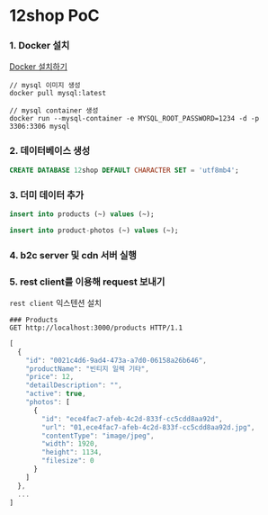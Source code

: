 # 12shop PoC

### 1. Docker 설치

[Docker 설치하기](https://www.docker.com/)

```
// mysql 이미지 생성
docker pull mysql:latest

// mysql container 생성
docker run --mysql-container -e MYSQL_ROOT_PASSWORD=1234 -d -p 3306:3306 mysql
```

### 2. 데이터베이스 생성

```sql
CREATE DATABASE 12shop DEFAULT CHARACTER SET = 'utf8mb4';
```

### 3. 더미 데이터 추가

```sql
insert into products (~) values (~);

insert into product-photos (~) values (~);
```

### 4. b2c server 및 cdn 서버 실행

### 5. rest client를 이용해 request 보내기

`rest client` 익스텐션 설치

```http
### Products
GET http://localhost:3000/products HTTP/1.1
```

```js
[
  {
    "id": "0021c4d6-9ad4-473a-a7d0-06158a26b646",
    "productName": "빈티지 일렉 기타",
    "price": 12,
    "detailDescription": "",
    "active": true,
    "photos": [
      {
        "id": "ece4fac7-afeb-4c2d-833f-cc5cdd8aa92d",
        "url": "01,ece4fac7-afeb-4c2d-833f-cc5cdd8aa92d.jpg",
        "contentType": "image/jpeg",
        "width": 1920,
        "height": 1134,
        "filesize": 0
      }
    ]
  },
  ...
]
```
